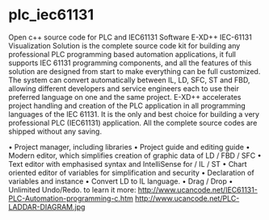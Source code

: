 # plc_iec61131
Open c++ source code for PLC and IEC61131 Software
E-XD++ IEC-61131 Visualization Solution is the complete source code kit for building any professional PLC programming based automation applications, it full supports IEC 61131 programming components, and all the features of this solution are designed from start to make everything can be full customized. The system can convert automatically between IL, LD, SFC, ST and FBD, allowing different developers and service engineers each to use their preferred language on one and the same project. E-XD++ accelerates project handling and creation of the PLC application in all programming languages of the IEC 61131. It is the only and best choice for building a very professional PLC (IEC61131) application. All the complete source codes are shipped without any saving.

• Project manager, including libraries
• Project guide and editing guide
• Modern editor, which simplifies creation of graphic data of LD /  FBD / SFC
• Text editor with emphasised syntax and IntelliSense for / IL / ST
• Chart oriented editor of variables for simplification and security
• Declaration of variables and instance
• Convert LD to IL language.
• Drag / Drop
• Unlimited Undo/Redo.
to learn it more: 
http://www.ucancode.net/IEC61131-PLC-Automation-programming-c.htm
http://www.ucancode.net/PLC-LADDAR-DIAGRAM.jpg
